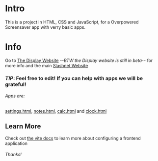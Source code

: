 # Intro

This is a project in HTML, CSS and JavaScript, for a Overpowered Screensaver app with verry basic apps.

# Info
Go to [The Display Website](https://slashnet.framer.ai/display) *--BTW the Display website is still in beta--* for more info and the main [Slashnet Website](https://slashnet.framer.ai)

### *TIP*: Feel free to edit! If you can help with apps we will be grateful!
###### Apps are:
[settings.html](apps/settings), [notes.html](apps/notes.html), [calc.html](apps/calc.html) and [clock.html](apps/clock.html)


## Learn More

Check out [the vite docs](https://vitejs.dev) to learn more about configuring a frontend application 































































###### Thanks!
